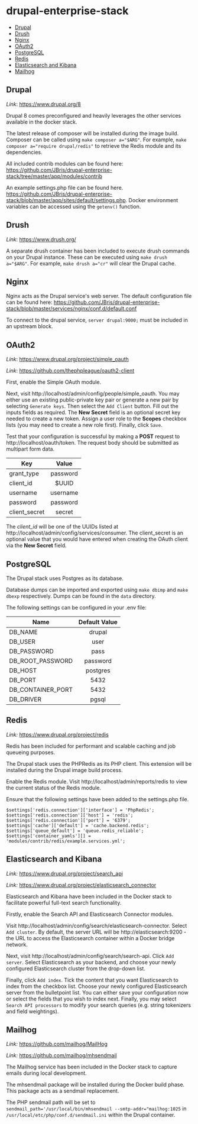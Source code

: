 # drupal-enterprise-stack

* [Drupal](#drupal)  
* [Drush](#drush)  
* [Nginx](#nginx)
* [OAuth2](#oauth2)  
* [PostgreSQL](#postgresql)  
* [Redis](#redis)  
* [Elasticsearch and Kibana](#elasticsearch-kibana)  
* [Mailhog](#mailhog)  

## Drupal <a name="drupal"/>

*Link*: https://www.drupal.org/8

Drupal 8 comes preconfigured and heavily leverages the other services available in the docker stack. 

The latest release of composer will be installed during the image build. Composer can be called using `make composer a="$ARG"`. For example, `make composer a="require drupal/redis"` to retrieve the Redis module and its dependencies.

All included contrib modules can be found here: https://github.com/JBris/drupal-enterprise-stack/tree/master/app/modules/contrib

An example settings.php file can be found here. https://github.com/JBris/drupal-enterprise-stack/blob/master/app/sites/default/settings.php. Docker environment variables can be accessed using the `getenv()` function.

## Drush <a name="drush"/>

*Link*: https://www.drush.org/

A separate drush container has been included to execute drush commands on your Drupal instance. These can be executed using `make drush a="$ARG"`. For example, `make drush a="cr"` will clear the Drupal cache.

## Nginx <a name="nginx"/>

Nginx acts as the Drupal service's web server. The default configuration file can be found here: https://github.com/JBris/drupal-enterprise-stack/blob/master/services/nginx/conf.d/default.conf

To connect to the drupal service, `server drupal:9000;` must be included in an upstream block.

## OAuth2 <a name="oauth2"/>

*Link*: https://www.drupal.org/project/simple_oauth

*Link*: https://github.com/thephpleague/oauth2-client

First, enable the Simple OAuth module. 

Next, visit http://localhost/admin/config/people/simple_oauth. You may either use an existing public-private key pair or generate a new pair by selecting `Generate keys`. Then select the `Add Client` button. Fill out the inputs fields as required. The **New Secret** field is an optional secret key needed to create a new token. Assign a user role to the **Scopes** checkbox lists (you may need to create a new role first). Finally, click `Save`.

Test that your configuration is successful by making a **POST** request to http://localhost/oauth/token. The request body should be submitted as multipart form data. 

| Key           | Value         |  
| ------------- |:-------------:|  
| grant_type    | password      | 
| client_id     | $UUID         |    
| username      | username      |    
| password      | password      |    
| client_secret | secret        |    

The *client_id* will be one of the UUIDs listed at http://localhost/admin/config/services/consumer. The client_secret is an optional value that you would have entered when creating the OAuth client via the **New Secret** field.

## PostgreSQL <a name="postgresql"/>

The Drupal stack uses Postgres as its database. 

Database dumps can be imported and exported using `make dbimp` and `make dbexp` respectively. Dumps can be found in the `data` directory.

The following settings can be configured in your .env file:

| Name          | Default Value |  
| ------------- |:-------------:|  
| DB_NAME       | drupal        | 
| DB_USER       | user          |    
| DB_PASSWORD   | pass          |    
| DB_ROOT_PASSWORD | password   |    
| DB_HOST       | postgres      |    
| DB_PORT       | 5432          |    
| DB_CONTAINER_PORT | 5432      |    
| DB_DRIVER     | pgsql         |    


## Redis <a name="redis"/>

*Link:* https://www.drupal.org/project/redis

Redis has been included for performant and scalable caching and job queueing purposes.

The Drupal stack uses the PHPRedis as its PHP client. This extension will be installed during the Drupal image build process.

Enable the Redis module. Visit http://localhost/admin/reports/redis to view the current status of the Redis module.

Ensure that the following settings have been added to the settings.php file.

```
$settings['redis.connection']['interface'] = 'PhpRedis'; 
$settings['redis.connection']['host'] = 'redis';  
$settings['redis.connection']['port'] = '6379';  
$settings['cache']['default'] = 'cache.backend.redis';
$settings['queue_default'] = 'queue.redis_reliable';
$settings['container_yamls'][] = 'modules/contrib/redis/example.services.yml';
```

## Elasticsearch and Kibana <a name="elasticsearch-kibana"/>

*Link:* https://www.drupal.org/project/search_api

*Link:* https://www.drupal.org/project/elasticsearch_connector

Elasticsearch and Kibana have been included in the Docker stack to facilitate powerful full-text search functionality.

Firstly, enable the Search API and Elasticsearch Connector modules.

Visit http://localhost/admin/config/search/elasticsearch-connector. Select `Add cluster`. By default, the server URL will be http://elasticsearch:9200 - the URL to access the Elasticsearch container within a Docker bridge network.

Next, visit http://localhost/admin/config/search/search-api. Click `Add server`. Select Elasticsearch as your backend, and choose your newly configured Elasticsearch cluster from the drop-down list.

Finally, click `Add index`. Tick the content that you want Elasticsearch to index from the checkbox list. Choose your newly configured Elasticsearch server from the bulletpoint list. You can either save your configuration now or select the fields that you wish to index next. Finally, you may select `Search API processors` to modify your search queries (e.g. string tokenizers and field weightings).

## Mailhog <a name="mailhog"/>

*Link:* https://github.com/mailhog/MailHog

*Link:* https://github.com/mailhog/mhsendmail

The Mailhog service has been included in the Docker stack to capture emails during local development.

The mhsendmail package will be installed during the Docker build phase. This package acts as a sendmail replacement.

The PHP sendmail path will be set to `sendmail_path='/usr/local/bin/mhsendmail --smtp-addr="mailhog:1025` in `/usr/local/etc/php/conf.d/sendmail.ini` within the Drupal container.

